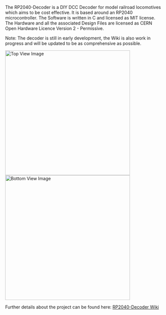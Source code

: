 The RP2040-Decoder is a DIY DCC Decoder for model railroad locomotives which aims to be cost effective. It is based around an RP2040 microcontroller. 
The Software is written in C and licensed as MIT license.
The Hardware and all the associated Design Files are licensed as CERN Open Hardware Licence Version 2 - Permissive.

Note: The decoder is still in early development, the Wiki is also work in progress and will be updated to be as comprehensive as possible.

<p float="left">
<img src="https://user-images.githubusercontent.com/82903393/141682454-37e5eb27-441a-4b72-bfd2-aa3c5bd911c7.png" alt="Top View Image" title="Top View Image" width="400"/>
<img src="https://user-images.githubusercontent.com/82903393/141682455-d829b00d-ffff-487e-a901-82d6fb121bdd.png" alt="Bottom View Image" title="Bottom View Image" width="400"/>
</p>

Further details about the project can be found here:  [RP2040-Decoder Wiki](https://github.com/GabrielKoppenstein/pico-decoder/wiki)
